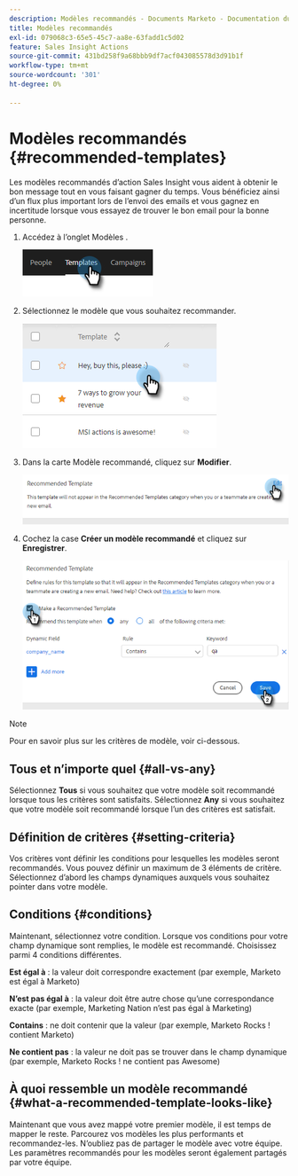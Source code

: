 ```yaml
---
description: Modèles recommandés - Documents Marketo - Documentation du produit
title: Modèles recommandés
exl-id: 079068c3-65e5-45c7-aa8e-63fadd1c5d02
feature: Sales Insight Actions
source-git-commit: 431bd258f9a68bbb9df7acf043085578d3d91b1f
workflow-type: tm+mt
source-wordcount: '301'
ht-degree: 0%

---
```


# Modèles recommandés {#recommended-templates}

Les modèles recommandés d’action Sales Insight vous aident à obtenir le bon message tout en vous faisant gagner du temps. Vous bénéficiez ainsi d’un flux plus important lors de l’envoi des emails et vous gagnez en incertitude lorsque vous essayez de trouver le bon email pour la bonne personne.

1. Accédez à l’onglet Modèles .

   ![](assets/recommended-templates-1.png)

1. Sélectionnez le modèle que vous souhaitez recommander.

   ![](assets/recommended-templates-2.png)

1. Dans la carte Modèle recommandé, cliquez sur **Modifier**.

   ![](assets/recommended-templates-3.png)

1. Cochez la case **Créer un modèle recommandé** et cliquez sur **Enregistrer**.

   ![](assets/recommended-templates-4.png)

>[!NOTE]
>
>Pour en savoir plus sur les critères de modèle, voir ci-dessous.

## Tous et n’importe quel {#all-vs-any}

Sélectionnez **Tous** si vous souhaitez que votre modèle soit recommandé lorsque tous les critères sont satisfaits. Sélectionnez **Any** si vous souhaitez que votre modèle soit recommandé lorsque l’un des critères est satisfait.

## Définition de critères {#setting-criteria}

Vos critères vont définir les conditions pour lesquelles les modèles seront recommandés. Vous pouvez définir un maximum de 3 éléments de critère. Sélectionnez d’abord les champs dynamiques auxquels vous souhaitez pointer dans votre modèle.

## Conditions {#conditions}

Maintenant, sélectionnez votre condition. Lorsque vos conditions pour votre champ dynamique sont remplies, le modèle est recommandé. Choisissez parmi 4 conditions différentes.

**Est égal à** : la valeur doit correspondre exactement (par exemple, Marketo est égal à Marketo)

**N’est pas égal à** : la valeur doit être autre chose qu’une correspondance exacte (par exemple, Marketing Nation n’est pas égal à Marketing)

**Contains** : ne doit contenir que la valeur (par exemple, Marketo Rocks ! contient Marketo)

**Ne contient pas** : la valeur ne doit pas se trouver dans le champ dynamique (par exemple, Marketo Rocks ! ne contient pas Awesome)

## À quoi ressemble un modèle recommandé {#what-a-recommended-template-looks-like}

Maintenant que vous avez mappé votre premier modèle, il est temps de mapper le reste. Parcourez vos modèles les plus performants et recommandez-les. N’oubliez pas de partager le modèle avec votre équipe. Les paramètres recommandés pour les modèles seront également partagés par votre équipe.
